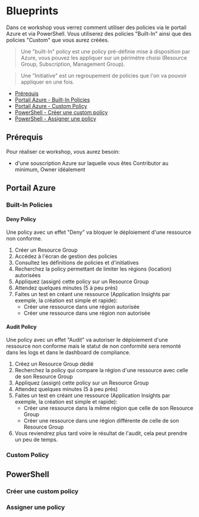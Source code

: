 # Blueprints

Dans ce workshop vous verrez comment utiliser des policies via le portail Azure et via PowerShell. Vous utiliserez des policies "Built-In" ainsi que des policies "Custom" que vous aurez créées.

> Une "built-In" policy est une policy pré-définie mise à disposition par Azure, vous pouvez les appliquer sur un périmètre choisi (Resource Group, Subscription, Management Group).

> Une "Initiative" est un regroupement de policies que l'on va pouvoir appliquer en une fois.

- [Prérequis](#prérequis)
- [Portail Azure - Built-In Policies](#built-in-policies)
- [Portail Azure - Custom Policy](#custom-policy)
- [PowerShell - Créer une custom policy](#créer-une-custom-policy)
- [PowerShell - Assigner une policy](#assigner-une-policy)

## Prérequis

Pour réaliser ce workshop, vous aurez besoin:
- d'une souscription Azure sur laquelle vous êtes Contributor au minimum, Owner idéalement

## Portail Azure

### Built-In Policies

#### Deny Policy
Une policy avec un effet "Deny" va bloquer le déploiement d'une ressource non conforme.

1. Créer un Resource Group
2. Accédez à l'écran de gestion des policies
3. Consultez les définitions de policies et d'initiatives
4. Recherchez la policy permettant de limiter les régions (location) autorisées
5. Appliquez (assign) cette policy sur un Resource Group
6. Attendez quelques minutes (5 à peu près)
7. Faites un test en créant une ressource (Application Insights par exemple, la création est simple et rapide):
    - Créer une ressource dans une région autorisée
    - Créer une ressource dans une région non autorisée


#### Audit Policy
Une policy avec un effet "Audit" va autoriser le déploiement d'une ressource non conforme mais le statut de non conformité sera remonté dans les logs et dans le dashboard de compliance.

1. Créez un Resource Group dédié
2. Recherchez la policy qui compare la région d'une ressource avec celle de son Resource Group
3. Appliquez (assign) cette policy sur un Resource Group
5. Attendez quelques minutes (5 à peu près)
6. Faites un test en créant une ressource (Application Insights par exemple, la création est simple et rapide):
    - Créer une ressource dans la même région que celle de son Resource Group
    - Créer une ressource dans une région différente de celle de son Resource Group
7. Vous reviendrez plus tard voire le résultat de l'audit, cela peut prendre un peu de temps.

### Custom Policy

## PowerShell

### Créer une custom policy

### Assigner une policy